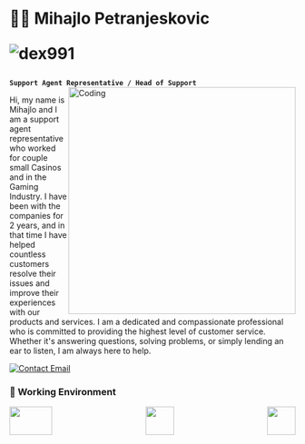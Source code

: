 # 👨‍💻 Mihajlo Petranjeskovic  <p align="left"> <img src="https://komarev.com/ghpvc/?username=dex991&label=Profile%20views&color=0e75b6&style=flat" alt="dex991" /> </p>


**`Support Agent Representative / Head of Support`** <img align="right" alt="Coding" width="400" src="https://cdn.dribbble.com/users/1162077/screenshots/3848914/programmer.gif"/>

Hi, my name is Mihajlo and I am a support agent representative who worked for couple small Casinos and in the Gaming Industry. I have been with the companies for 2 years, and in that time I have helped countless customers resolve their issues and improve their experiences with our products and services. I am a dedicated and compassionate professional who is committed to providing the highest level of customer service. Whether it's answering questions, solving problems, or simply lending an ear to listen, I am always here to help.

<a href="mailto:mpetranjeskovic122@gmail.com?subject=Business_Inquiry">
<img src="https://custom-icon-badges.demolab.com/badge/Mail-E61B23.svg?logo=mail" alt="Contact Email">
</a>


### 🧰 Working Environment

<div style="display:flex; justify-content:space-between;">
      <img src="https://upload.wikimedia.org/wikipedia/commons/0/0b/Logo_de_Crisp.svg" style="display:inline-block;" width="75" height="50" />
      <img src="https://cdn1.iconfinder.com/data/icons/logos-and-brands-3/512/174_Intercom_logo_logos-512.png" style="display:inline-block;" width="50" height="50" />
      <img src="https://support.zendesk.com/hc/article_attachments/4408889682714/Screen_Shot_2018-09-13_at_15.36.52.png" style="display:inline-block;" width="50" height="50" />
    </div>
